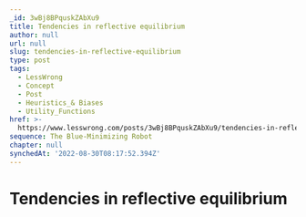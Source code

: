 ```yaml
---
_id: 3wBj8BPquskZAbXu9
title: Tendencies in reflective equilibrium
author: null
url: null
slug: tendencies-in-reflective-equilibrium
type: post
tags:
  - LessWrong
  - Concept
  - Post
  - Heuristics_& Biases
  - Utility_Functions
href: >-
  https://www.lesswrong.com/posts/3wBj8BPquskZAbXu9/tendencies-in-reflective-equilibrium
sequence: The Blue-Minimizing Robot
chapter: null
synchedAt: '2022-08-30T08:17:52.394Z'
---
```

# Tendencies in reflective equilibrium

